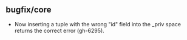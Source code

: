 ## bugfix/core

* Now inserting a tuple with the wrong "id" field into the \_priv space 
  returns the correct error (gh-6295).
